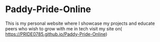 # Paddy-Pride-Online
This is my personal website where I showcase my projects and educate peers who wish to grow with me in tech
visit my site on( https://PRIDE0785.github.io/Paddy-Pride-Online)
